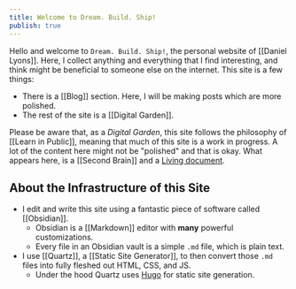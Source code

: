 ```yaml
---
title: Welcome to Dream. Build. Ship!
publish: true
---
```

Hello and welcome to `Dream. Build. Ship!`, the personal website of [[Daniel Lyons]].  Here, I collect anything and everything that I find interesting, and think might be beneficial to someone else on the internet. This site is a few things: 
- There is a [[Blog]] section. Here, I will be making posts which are more polished. 
- The rest of the site is a [[Digital Garden]]. 

Please be aware that, as a *Digital Garden*, this site follows the philosophy of [[Learn in Public]], meaning that much of this site is a work in progress. A lot of the content here might not be "polished" and that is okay. What appears here, is a [[Second Brain]] and a [Living document](https://en.wikipedia.org/wiki/Living_document#:~:text=A%20living%20document%2C%20also%20known,is%20continually%20edited%20and%20updated.). 

## About the Infrastructure of this Site
- I edit and write this site using a fantastic piece of software called [[Obsidian]]. 
	- Obsidian is a [[Markdown]] editor with **many** powerful customizations. 
	- Every file in an Obsidian vault is a simple `.md` file, which is plain text. 
- I use [[Quartz]], a [[Static Site Generator]], to then convert those `.md` files into fully fleshed out HTML, CSS, and JS. 
	- Under the hood Quartz uses [Hugo](https://gohugo.io/) for static site generation. 

